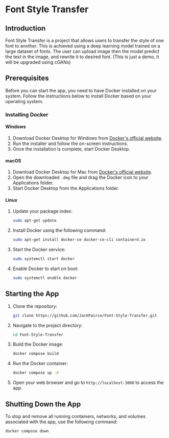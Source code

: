 # Font Style Transfer

## Introduction

Font Style Transfer is a project that allows users to transfer the style of one font to another.  This is achieved using a deep learning model trained on a large dataset of fonts.  The user can upload image then the model predict the text in the image, and rewrite it to desired font.
(This is just a demo, it will be upgraded using cGANs)

## Prerequisites

Before you can start the app, you need to have Docker installed on your system. Follow the instructions below to install Docker based on your operating system.

### Installing Docker

#### Windows

1. Download Docker Desktop for Windows from [Docker's official website](https://www.docker.com/products/docker-desktop).
2. Run the installer and follow the on-screen instructions.
3. Once the installation is complete, start Docker Desktop.

#### macOS

1. Download Docker Desktop for Mac from [Docker's official website](https://www.docker.com/products/docker-desktop).
2. Open the downloaded `.dmg` file and drag the Docker icon to your Applications folder.
3. Start Docker Desktop from the Applications folder.

#### Linux

1. Update your package index:

    ```sh
    sudo apt-get update
    ```

2. Install Docker using the following command:

    ```sh
    sudo apt-get install docker-ce docker-ce-cli containerd.io
    ```

3. Start the Docker service:

    ```sh
    sudo systemctl start docker
    ```

4. Enable Docker to start on boot:

    ```sh
    sudo systemctl enable docker
    ```

## Starting the App

1. Clone the repository:

    ```sh
    git clone https://github.com/JackPairce/Font-Style-Transfer.git
    ```

2. Navigate to the project directory:

    ```sh
    cd Font-Style-Transfer
    ```

3. Build the Docker image:

    ```sh
    docker compose build
    ```

4. Run the Docker container:

    ```bash
    docker compose up -d
    ```

5. Open your web browser and go to `http://localhost:3000` to access the app.

## Shutting Down the App

To stop and remove all running containers, networks, and volumes associated with the app, use the following command:

```sh
docker compose down
```
